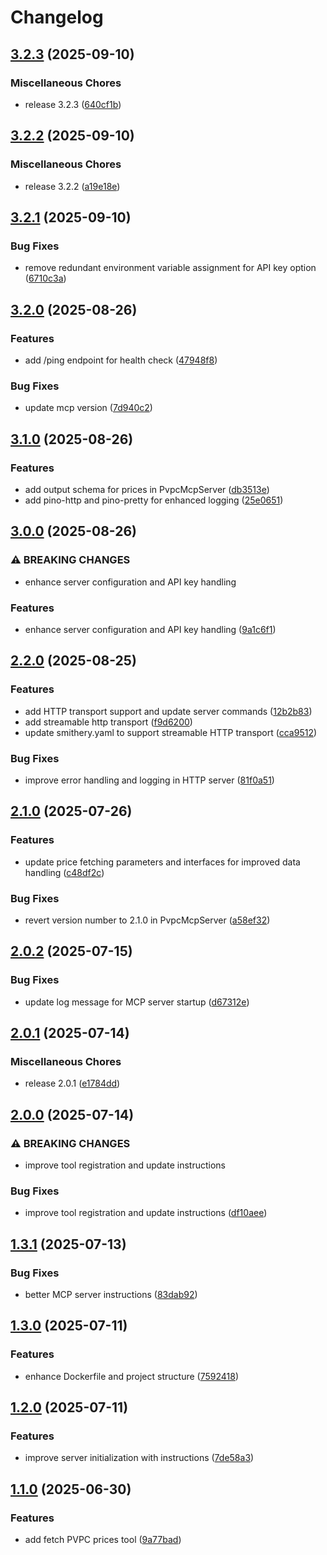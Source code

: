 # Changelog

## [3.2.3](https://github.com/rfdez/pvpc-mcp-server/compare/v3.2.2...v3.2.3) (2025-09-10)


### Miscellaneous Chores

* release 3.2.3 ([640cf1b](https://github.com/rfdez/pvpc-mcp-server/commit/640cf1b29ef690b09588c1bb2bff35eb690fbcd3))

## [3.2.2](https://github.com/rfdez/pvpc-mcp-server/compare/v3.2.1...v3.2.2) (2025-09-10)


### Miscellaneous Chores

* release 3.2.2 ([a19e18e](https://github.com/rfdez/pvpc-mcp-server/commit/a19e18e270c32a803e729d387b2fd8dff10c0d04))

## [3.2.1](https://github.com/rfdez/pvpc-mcp-server/compare/v3.2.0...v3.2.1) (2025-09-10)


### Bug Fixes

* remove redundant environment variable assignment for API key option ([6710c3a](https://github.com/rfdez/pvpc-mcp-server/commit/6710c3a571491bbc535caa5b1c4e776a0f81aeda))

## [3.2.0](https://github.com/rfdez/pvpc-mcp-server/compare/v3.1.0...v3.2.0) (2025-08-26)


### Features

* add /ping endpoint for health check ([47948f8](https://github.com/rfdez/pvpc-mcp-server/commit/47948f820404d8c0b2dd6ba859180946b298c870))


### Bug Fixes

* update mcp version ([7d940c2](https://github.com/rfdez/pvpc-mcp-server/commit/7d940c25db2fdaf4c4d0a3214712edcdafcbc57b))

## [3.1.0](https://github.com/rfdez/pvpc-mcp-server/compare/v3.0.0...v3.1.0) (2025-08-26)


### Features

* add output schema for prices in PvpcMcpServer ([db3513e](https://github.com/rfdez/pvpc-mcp-server/commit/db3513e6fd26590782b82e16beccb90651d016f2))
* add pino-http and pino-pretty for enhanced logging ([25e0651](https://github.com/rfdez/pvpc-mcp-server/commit/25e065162c2b7ccc268a088051d48f6f076be977))

## [3.0.0](https://github.com/rfdez/pvpc-mcp-server/compare/v2.2.0...v3.0.0) (2025-08-26)


### ⚠ BREAKING CHANGES

* enhance server configuration and API key handling

### Features

* enhance server configuration and API key handling ([9a1c6f1](https://github.com/rfdez/pvpc-mcp-server/commit/9a1c6f1ba11fbf1cd6bac8c2c2f938b2914c06c6))

## [2.2.0](https://github.com/rfdez/pvpc-mcp-server/compare/v2.1.0...v2.2.0) (2025-08-25)


### Features

* add HTTP transport support and update server commands ([12b2b83](https://github.com/rfdez/pvpc-mcp-server/commit/12b2b8373036d81efe8ad267c181d071b8f4c804))
* add streamable http transport ([f9d6200](https://github.com/rfdez/pvpc-mcp-server/commit/f9d62009b79a84d90e5925c21d649e77c098552e))
* update smithery.yaml to support streamable HTTP transport ([cca9512](https://github.com/rfdez/pvpc-mcp-server/commit/cca9512aa14f82c0cc8dbe3264fd47fcd8b173e0))


### Bug Fixes

* improve error handling and logging in HTTP server ([81f0a51](https://github.com/rfdez/pvpc-mcp-server/commit/81f0a512a09dcd2503d1346a574c59344d7f7d4d))

## [2.1.0](https://github.com/rfdez/pvpc-mcp-server/compare/v2.0.2...v2.1.0) (2025-07-26)


### Features

* update price fetching parameters and interfaces for improved data handling ([c48df2c](https://github.com/rfdez/pvpc-mcp-server/commit/c48df2c1043cd0f3cafb29e38764b3e25317e14f))


### Bug Fixes

* revert version number to 2.1.0 in PvpcMcpServer ([a58ef32](https://github.com/rfdez/pvpc-mcp-server/commit/a58ef327e9ea489dd9d2e160656d7aba698956ee))

## [2.0.2](https://github.com/rfdez/pvpc-mcp-server/compare/v2.0.1...v2.0.2) (2025-07-15)


### Bug Fixes

* update log message for MCP server startup ([d67312e](https://github.com/rfdez/pvpc-mcp-server/commit/d67312e6db0093f37e2a99ddf40b089582956d10))

## [2.0.1](https://github.com/rfdez/pvpc-mcp-server/compare/v2.0.0...v2.0.1) (2025-07-14)


### Miscellaneous Chores

* release 2.0.1 ([e1784dd](https://github.com/rfdez/pvpc-mcp-server/commit/e1784ddf55fd977bc50bccf766f68c797395593c))

## [2.0.0](https://github.com/rfdez/pvpc-mcp-server/compare/v1.3.1...v2.0.0) (2025-07-14)


### ⚠ BREAKING CHANGES

* improve tool registration and update instructions

### Bug Fixes

* improve tool registration and update instructions ([df10aee](https://github.com/rfdez/pvpc-mcp-server/commit/df10aeeac5eb6e99f076d5031b8bdfa92350ce41))

## [1.3.1](https://github.com/rfdez/pvpc-mcp-server/compare/v1.3.0...v1.3.1) (2025-07-13)


### Bug Fixes

* better MCP server instructions ([83dab92](https://github.com/rfdez/pvpc-mcp-server/commit/83dab92739e96dbd11d95286e9993d0070e33437))

## [1.3.0](https://github.com/rfdez/pvpc-mcp-server/compare/v1.2.0...v1.3.0) (2025-07-11)


### Features

* enhance Dockerfile and project structure ([7592418](https://github.com/rfdez/pvpc-mcp-server/commit/75924189f5f0a654805f3fad788bea74e3a463ce))

## [1.2.0](https://github.com/rfdez/pvpc-mcp-server/compare/v1.1.0...v1.2.0) (2025-07-11)


### Features

* improve server initialization with instructions ([7de58a3](https://github.com/rfdez/pvpc-mcp-server/commit/7de58a3d2f9656853a844c26b12eae58dce2ec3f))

## [1.1.0](https://github.com/rfdez/pvpc-mcp-server/compare/v1.0.0...v1.1.0) (2025-06-30)


### Features

* add fetch PVPC prices tool ([9a77bad](https://github.com/rfdez/pvpc-mcp-server/commit/9a77badc8092849651d9e101053098b6cc983b86))
